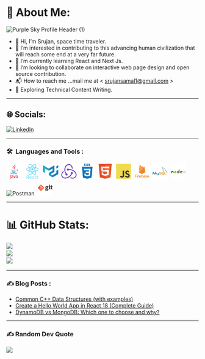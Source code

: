 # 🎀 About Me:
![Purple Sky Profile Header (1)](https://github.com/VALiUMgithub/VALiUMgithub/assets/93570937/d5d14f72-8c43-4e98-bffa-33f3caeca2bf)


- 👋 Hi, I’m Srujan, space time traveler.
- 👀 I’m interested in contributing to this advancing human civilization that will reach some end at a very far future.
- 🌱 I’m currently learning React and Next Js.
- 💞 I’m looking to collaborate on interactive web page design and open source contribution.
- 📬 How to reach me ...mail me at < srujansamal1@gmail.com ><br>
- 👣 Exploring Technical Content Writing.

---

## 🌐 Socials:
[![LinkedIn](https://img.shields.io/badge/LinkedIn-%230077B5.svg?logo=linkedin&logoColor=white)](https://linkedin.com/in/srujan-samal) 

---

### 🛠 &nbsp;Languages and Tools :

<p>
<img src="https://github.com/devicons/devicon/blob/master/icons/java/java-original-wordmark.svg" title="Java" alt="Java" width="40" height="40"/>&nbsp;
<img src="https://github.com/devicons/devicon/blob/master/icons/react/react-original-wordmark.svg" title="React" alt="React" width="40" height="40"/>&nbsp;
<img src="https://github.com/devicons/devicon/blob/master/icons/materialui/materialui-original.svg" title="Material UI" alt="Material UI" width="40" height="40"/>&nbsp;
<img src="https://github.com/devicons/devicon/blob/master/icons/redux/redux-original.svg" title="Redux" alt="Redux " width="40" height="40"/>&nbsp;
<img src="https://github.com/devicons/devicon/blob/master/icons/css3/css3-plain-wordmark.svg"  title="CSS3" alt="CSS" width="40" height="40"/>&nbsp;
<img src="https://github.com/devicons/devicon/blob/master/icons/html5/html5-original.svg" title="HTML5" alt="HTML" width="40" height="40"/>&nbsp;
<img src="https://github.com/devicons/devicon/blob/master/icons/javascript/javascript-original.svg" title="JavaScript" alt="JavaScript" width="40" height="40"/>&nbsp;
<img src="https://github.com/devicons/devicon/blob/master/icons/firebase/firebase-plain-wordmark.svg" title="Firebase" alt="Firebase" width="40" height="40"/>&nbsp;
<img src="https://github.com/devicons/devicon/blob/master/icons/mysql/mysql-original-wordmark.svg" title="MySQL"  alt="MySQL" width="40" height="40"/>&nbsp;
<img src="https://github.com/devicons/devicon/blob/master/icons/nodejs/nodejs-original-wordmark.svg" title="NodeJS" alt="NodeJS" width="40" height="40"/>&nbsp;
<img src="https://www.vectorlogo.zone/logos/getpostman/getpostman-icon.svg" title="Postman"  alt="Postman" width="40" height="40"/>&nbsp;
<img src="https://github.com/devicons/devicon/blob/master/icons/git/git-original-wordmark.svg" title="Git" **alt="Git" width="40" height="40"/>&nbsp;
</p>

---

# 📊 GitHub Stats:
![](https://github-readme-stats.vercel.app/api?username=VALiUMgithub&theme=dark&hide_border=false&include_all_commits=false&count_private=false)<br/>
![](https://github-readme-streak-stats.herokuapp.com/?user=VALiUMgithub&theme=dark&hide_border=false)<br/>
![](https://github-readme-stats.vercel.app/api/top-langs/?username=VALiUMgithub&theme=dark&hide_border=false&include_all_commits=false&count_private=false&layout=compact)

---

### ✍️ Blog Posts : 
- [Common C++ Data Structures (with examples)](https://codedamn.com/news/c/common-c-data-structures-with-examples)
- [Create a Hello World App in React 18 (Complete Guide)](https://codedamn.com/news/reactjs/create-a-hello-world-app-in-react-18-complete-guide)
- [DynamoDB vs MongoDB: Which one to choose and why?](https://codedamn.com/news/databases/dynamodb-vs-mongodb-which-one-to-choose-and-why)<!-- BLOG-POST-LIST:START -->
<!-- BLOG-POST-LIST:END -->

---

### ✍️ Random Dev Quote
![](https://quotes-github-readme.vercel.app/api?type=horizontal&theme=radical)

<!-- Proudly created with GPRM ( https://gprm.itsvg.in ) -->
